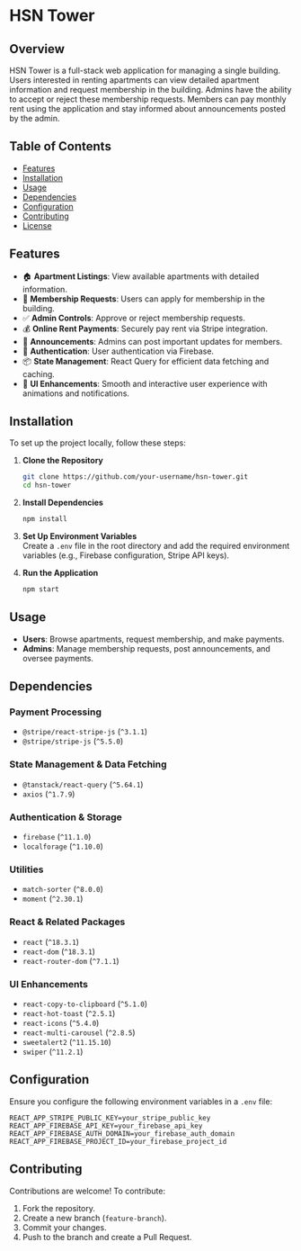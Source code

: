 # HSN Tower

## Overview

HSN Tower is a full-stack web application for managing a single building. Users interested in renting apartments can view detailed apartment information and request membership in the building. Admins have the ability to accept or reject these membership requests. Members can pay monthly rent using the application and stay informed about announcements posted by the admin.

## Table of Contents

- [Features](#features)
- [Installation](#installation)
- [Usage](#usage)
- [Dependencies](#dependencies)
- [Configuration](#configuration)
- [Contributing](#contributing)
- [License](#license)

## Features

- 🏠 **Apartment Listings**: View available apartments with detailed information.
- 📝 **Membership Requests**: Users can apply for membership in the building.
- ✅ **Admin Controls**: Approve or reject membership requests.
- 💰 **Online Rent Payments**: Securely pay rent via Stripe integration.
- 📢 **Announcements**: Admins can post important updates for members.
- 🔐 **Authentication**: User authentication via Firebase.
- 📦 **State Management**: React Query for efficient data fetching and caching.
- 🎨 **UI Enhancements**: Smooth and interactive user experience with animations and notifications.

## Installation

To set up the project locally, follow these steps:

1. **Clone the Repository**  
   ```sh
   git clone https://github.com/your-username/hsn-tower.git
   cd hsn-tower

2. **Install Dependencies**  
   ```sh
   npm install
   ```

3. **Set Up Environment Variables**  
   Create a `.env` file in the root directory and add the required environment variables (e.g., Firebase configuration, Stripe API keys).

4. **Run the Application**  
   ```sh
   npm start
   ```

## Usage

- **Users**: Browse apartments, request membership, and make payments.
- **Admins**: Manage membership requests, post announcements, and oversee payments.

## Dependencies

### Payment Processing
- `@stripe/react-stripe-js` (`^3.1.1`)
- `@stripe/stripe-js` (`^5.5.0`)

### State Management & Data Fetching
- `@tanstack/react-query` (`^5.64.1`)
- `axios` (`^1.7.9`)

### Authentication & Storage
- `firebase` (`^11.1.0`)
- `localforage` (`^1.10.0`)

### Utilities
- `match-sorter` (`^8.0.0`)
- `moment` (`^2.30.1`)

### React & Related Packages
- `react` (`^18.3.1`)
- `react-dom` (`^18.3.1`)
- `react-router-dom` (`^7.1.1`)

### UI Enhancements
- `react-copy-to-clipboard` (`^5.1.0`)
- `react-hot-toast` (`^2.5.1`)
- `react-icons` (`^5.4.0`)
- `react-multi-carousel` (`^2.8.5`)
- `sweetalert2` (`^11.15.10`)
- `swiper` (`^11.2.1`)

## Configuration

Ensure you configure the following environment variables in a `.env` file:

```env
REACT_APP_STRIPE_PUBLIC_KEY=your_stripe_public_key
REACT_APP_FIREBASE_API_KEY=your_firebase_api_key
REACT_APP_FIREBASE_AUTH_DOMAIN=your_firebase_auth_domain
REACT_APP_FIREBASE_PROJECT_ID=your_firebase_project_id
```

## Contributing

Contributions are welcome! To contribute:

1. Fork the repository.
2. Create a new branch (`feature-branch`).
3. Commit your changes.
4. Push to the branch and create a Pull Request.

